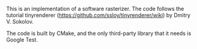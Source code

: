 This is an implementation of a software rasterizer. The code follows the tutorial tinyrenderer (https://github.com/ssloy/tinyrenderer/wiki) by Dmitry V. Sokolov.

The code is built by CMake, and the only third-party library that it needs is Google Test.